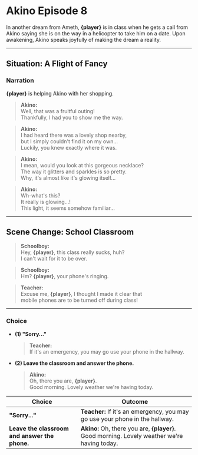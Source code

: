 # Akino Episode 8

In another dream from Ameth, **{player}** is in class when he gets a call from Akino saying she is on the way in a helicopter to take him on a date. Upon awakening, Akino speaks joyfully of making the dream a reality.

---

## Situation: A Flight of Fancy

### Narration
**{player}** is helping Akino with her shopping.

> **Akino:**  
> Well, that was a fruitful outing!  
> Thankfully, I had you to show me the way.  

> **Akino:**  
> I had heard there was a lovely shop nearby,  
> but I simply couldn't find it on my own...  
> Luckily, you knew exactly where it was.  

> **Akino:**  
> I mean, would you look at this gorgeous necklace?  
> The way it glitters and sparkles is so pretty.  
> Why, it's almost like it's glowing itself...  

> **Akino:**  
> Wh-what's this?  
> It really is glowing...!  
> This light, it seems somehow familiar...  

---

## Scene Change: School Classroom

> **Schoolboy:**  
> Hey, **{player}**, this class really sucks, huh?  
> I can't wait for it to be over.  

> **Schoolboy:**  
> Hm? **{player}**, your phone's ringing.  

> **Teacher:**  
> Excuse me, **{player}**, I thought I made it clear that  
> mobile phones are to be turned off during class!  

---

### **Choice**
- **(1) "Sorry..."**  
  > **Teacher:**  
  > If it's an emergency, you may go use your phone in the hallway.  

- **(2) Leave the classroom and answer the phone.**  
  > **Akino:**  
  > Oh, there you are, **{player}**.  
  > Good morning. Lovely weather we're having today.


| Choice | Outcome |
|--------|---------|
| **"Sorry..."** | **Teacher:** If it's an emergency, you may go use your phone in the hallway. |
| **Leave the classroom and answer the phone.** | **Akino:** Oh, there you are, **{player}**. Good morning. Lovely weather we're having today. |
